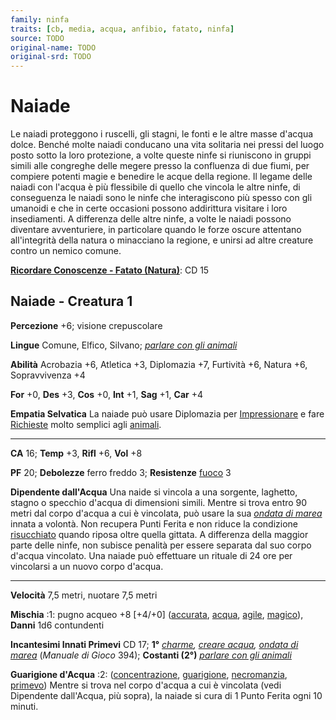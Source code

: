 ```yaml
---
family: ninfa
traits: [cb, media, acqua, anfibio, fatato, ninfa]
source: TODO
original-name: TODO
original-srd: TODO
---
```


# Naiade

Le naiadi proteggono i ruscelli, gli stagni, le fonti e le altre masse d'acqua
dolce. Benché molte naiadi conducano una vita solitaria nei pressi del luogo
posto sotto la loro protezione, a volte queste ninfe si riuniscono in gruppi
simili alle congreghe delle megere presso la confluenza di due fiumi, per
compiere potenti magie e benedire le acque della regione. Il legame delle naiadi
con l'acqua è più flessibile di quello che vincola le altre ninfe, di
conseguenza le naiadi sono le ninfe che interagiscono più spesso con gli
umanoidi e che in certe occasioni possono addirittura visitare i loro
insediamenti. A differenza delle altre ninfe, a volte le naiadi possono
diventare avventuriere, in particolare quando le forze oscure attentano
all'integrità della natura o minacciano la regione, e unirsi ad altre creature
contro un nemico comune.

**[Ricordare Conoscenze - Fatato (Natura)](/azioni/abilita/ricordare-conoscenze)**:
CD 15

## Naiade - Creatura 1

**Percezione** +6; visione crepuscolare

**Lingue** Comune, Elfico, Silvano;
_[parlare con gli animali](/incantesimi/parlare-con-gli-animali)_

**Abilità** Acrobazia +6, Atletica +3, Diplomazia +7, Furtività +6, Natura +6,
Sopravvivenza +4

**For** +0, **Des** +3, **Cos** +0, **Int** +1, **Sag** +1, **Car** +4

**Empatia Selvatica** La naiade può usare Diplomazia per
[Impressionare](/azioni/impressionare) e fare [Richieste](/azioni/richiedere)
molto semplici agli [animali](/tratti/animale).

---

**CA** 16; **Temp** +3, **Rifl** +6, **Vol** +8

**PF** 20; **Debolezze** ferro freddo 3; **Resistenze** [fuoco](/tratti/fuoco) 3

**Dipendente dall'Acqua** Una naide si vincola a una sorgente, laghetto, stagno
o specchio d'acqua di dimensioni simili. Mentre si trova entro 90 metri dal
corpo d'acqua a cui è vincolata, può usare la sua
_[ondata di marea](/incantesimi/incantesimi-focalizzati)_ innata a volontà. Non
recupera Punti Ferita e non riduce la condizione
[risucchiato](/condizioni/risucchiato) quando riposa oltre quella gittata. A
differenza della maggior parte delle ninfe, non subisce penalità per essere
separata dal suo corpo d'acqua vincolato. Una naiade può effettuare un rituale
di 24 ore per vincolarsi a un nuovo corpo d'acqua.

---

**Velocità** 7,5 metri, nuotare 7,5 metri

**Mischia** :1: pugno acqueo +8 \[+4/+0] ([accurata](/tratti/accurata),
[acqua](/tratti/acqua), [agile](/tratti/agile), [magico](/tratti/magico)),
**Danni** 1d6 contundenti

**Incantesimi Innati Primevi** CD 17; **1°** _[charme](/incantesimi/charme),
[creare acqua](/incantesimi/creare-acqua),
[ondata di marea](/incantesimi/incantesimi-focalizzati)_ (_Manuale di Gioco_
394); **Costanti (2°)**
_[parlare con gli animali](/incantesimi/parlare-con-gli-animali)_

**Guarigione d'Acqua** :2: ([concentrazione](/tratti/concentrazione),
[guarigione](/tratti/guarigione), [necromanzia](/tratti/necromanzia),
[primevo](/tratti/primevo)) Mentre si trova nel corpo d'acqua a cui è vincolata
(vedi Dipendente dall'Acqua, più sopra), la naiade si cura di 1 Punto Ferita
ogni 10 minuti.
